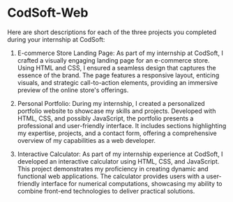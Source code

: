 # CodSoft-Web

Here are short descriptions for each of the three projects you completed during your internship at CodSoft:

1. E-commerce Store Landing Page:
   As part of my internship at CodSoft, I crafted a visually engaging landing page for an e-commerce store. Using HTML and CSS, I ensured a seamless design that captures the essence of the brand. The page features a responsive layout, enticing visuals, and strategic call-to-action elements, providing an immersive preview of the online store's offerings.

2. Personal Portfolio:
   During my internship, I created a personalized portfolio website to showcase my skills and projects. Developed with HTML, CSS, and possibly JavaScript, the portfolio presents a professional and user-friendly interface. It includes sections highlighting my expertise, projects, and a contact form, offering a comprehensive overview of my capabilities as a web developer.

3. Interactive Calculator:
   As part of my internship experience at CodSoft, I developed an interactive calculator using HTML, CSS, and JavaScript. This project demonstrates my proficiency in creating dynamic and functional web applications. The calculator provides users with a user-friendly interface for numerical computations, showcasing my ability to combine front-end technologies to deliver practical solutions.

